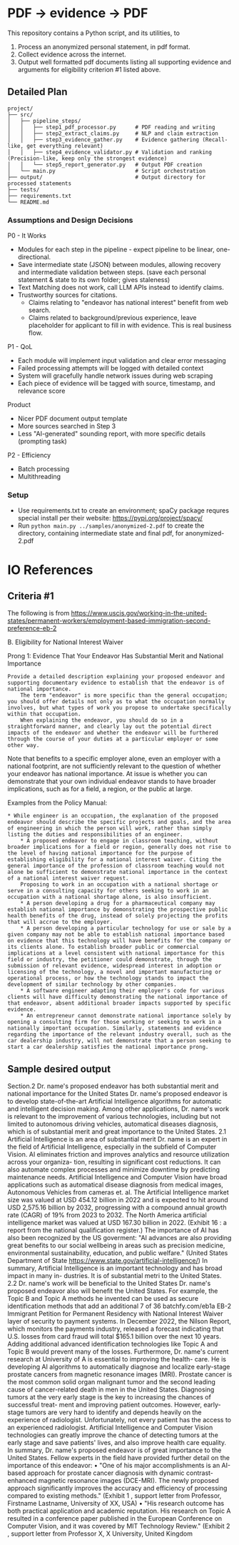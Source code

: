 # PDF -> evidence -> PDF
This repository contains a Python script, and its utilities, to 
1) Process an anonymized personal statement, in pdf format.
2) Collect evidence across the internet.
3) Output well formatted pdf documents listing all supporting evidence and arguments for eligibility criterion #1 listed above.

## Detailed Plan

```
project/
├── src/
│   ├── pipeline_steps/
│   │   ├── step1_pdf_processor.py      # PDF reading and writing
│   │   ├── step2_extract_claims.py     # NLP and claim extraction
│   │   ├── step3_evidence_gather.py    # Evidence gathering (Recall-like, get everything relevant)
│   │   ├── step4_evidence_validator.py # Validation and ranking (Precision-like, keep only the strongest evidence)
│   │   └── step5_report_generator.py   # Output PDF creation
│   └── main.py                         # Script orchestration
├── output/                             # Output directory for processed statements
├── tests/
├── requirements.txt
└── README.md
```

### Assumptions and Design Decisions
P0 - It Works
* Modules for each step in the pipeline - expect pipeline to be linear, one-directional.
* Save intermediate state (JSON) between modules, allowing recovery and intermediate validation between steps. (save each personal statement & state to its own folder; gives staleness)
* Text Matching does not work, call LLM APIs instead to identify claims.
* Trustworthy sources for citations.
    * Claims relating to "endeavor has national interest" benefit from web search.
    * Claims related to background/previous experience, leave placeholder for applicant to fill in with evidence. This is real business flow.

P1 - QoL
* Each module will implement input validation and clear error messaging
* Failed processing attempts will be logged with detailed context
* System will gracefully handle network issues during web scraping
* Each piece of evidence will be tagged with source, timestamp, and relevance score

Product
* Nicer PDF document output template
* More sources searched in Step 3
* Less "AI-generated" sounding report, with more specific details (prompting task)

P2 - Efficiency
* Batch processing
* Multithreading

### Setup
* Use requirements.txt to create an environment; spaCy package requres special install per their website: https://pypi.org/project/spacy/
* Run `python main.py ../samples/anonymized-2.pdf` to create the directory, containing intermediate state and final pdf, for anonymized-2.pdf

# IO References

## Criteria #1
The following is from https://www.uscis.gov/working-in-the-united-states/permanent-workers/employment-based-immigration-second-preference-eb-2

B. Eligibility for National Interest Waiver

Prong 1: Evidence That Your Endeavor Has Substantial Merit and National Importance

    Provide a detailed description explaining your proposed endeavor and supporting documentary evidence to establish that the endeavor is of national importance.
        The term "endeavor" is more specific than the general occupation; you should offer details not only as to what the occupation normally involves, but what types of work you propose to undertake specifically within that occupation.
        When explaining the endeavor, you should do so in a straightforward manner, and clearly lay out the potential direct impacts of the endeavor and whether the endeavor will be furthered through the course of your duties at a particular employer or some other way.

Note that benefits to a specific employer alone, even an employer with a national footprint, are not sufficiently relevant to the question of whether your endeavor has national importance. At issue is whether you can demonstrate that your own individual endeavor stands to have broader implications, such as for a field, a region, or the public at large.

Examples from the Policy Manual:

    * While engineer is an occupation, the explanation of the proposed endeavor should describe the specific projects and goals, and the area of engineering in which the person will work, rather than simply listing the duties and responsibilities of an engineer.
        * A proposed endeavor to engage in classroom teaching, without broader implications for a field or region, generally does not rise to the level of having national importance for the purpose of establishing eligibility for a national interest waiver. Citing the general importance of the profession of classroom teaching would not alone be sufficient to demonstrate national importance in the context of a national interest waiver request.
        Proposing to work in an occupation with a national shortage or serve in a consulting capacity for others seeking to work in an occupation with a national shortage alone, is also insufficient.
        * A person developing a drug for a pharmaceutical company may establish national importance by demonstrating the prospective public health benefits of the drug, instead of solely projecting the profits that will accrue to the employer.
        * A person developing a particular technology for use or sale by a given company may not be able to establish national importance based on evidence that this technology will have benefits for the company or its clients alone. To establish broader public or commercial implications at a level consistent with national importance for this field or industry, the petitioner could demonstrate, through the submission of relevant evidence, widespread interest in adoption or licensing of the technology, a novel and important manufacturing or operational process, or how the technology stands to impact the development of similar technology by other companies.
        * A software engineer adapting their employer's code for various clients will have difficulty demonstrating the national importance of that endeavor, absent additional broader impacts supported by specific evidence.
        * An entrepreneur cannot demonstrate national importance solely by opening a consulting firm for those working or seeking to work in a nationally important occupation. Similarly, statements and evidence regarding the importance of the relevant industry overall, such as the car dealership industry, will not demonstrate that a person seeking to start a car dealership satisfies the national importance prong.

## Sample desired output

Section.2 Dr. name's proposed endeavor has both substantial merit and national
importance for the United States
Dr. name's proposed endeavor is to develop state-of-the-art Artificial Intelligence algorithms for
automatic and intelligent decision making. Among other applications, Dr. name's work is relevant to
the improvement of various technologies, including but not limited to autonomous driving vehicles,
automatical diseases diagnosis, which is of substantial merit and great importance to the United
States.
2.1 Artificial Intelligence is an area of substantial merit
Dr. name is an expert in the field of Artificial Intelligence, especially in the subfield of Computer
Vision. AI eliminates friction and improves analytics and resource utilization across your organiza-
tion, resulting in significant cost reductions. It can also automate complex processes and minimize
downtime by predicting maintenance needs. Artificial Intelligence and Computer Vision have broad
applications such as automatical disease diagnosis from medical images, Autonomous Vehicles from
cameras et. al.
The Artificial Intelligence market size was valued at USD 454.12 billion in 2022 and is expected to
hit around USD 2,575.16 billion by 2032, progressing with a compound annual growth rate (CAGR)
of 19% from 2023 to 2032. The North America artificial intelligence market was valued at USD
167.30 billion in 2022. (Exhibit 16 : a report from the national qualification register.)
The importance of AI has also been recognized by the US goverment:
"AI advances are also providing great benefits to our social wellbeing in areas such as
precision medicine, environmental sustainability, education, and public welfare." (United
States Department of State https://www.state.gov/artificial-intelligence/)
In summary, Artificial Intelligence is an important technology and has broad impact in many in-
dustries. It is of substantial metri to the United States.
2.2 Dr. name's work will be beneficial to the United States
Dr. name's proposed endeavor also will benefit the United States. For example, the Topic B and
Topic A methods he invented can be used as secure identification methods that add an additional
7 of 36
batchfy.com/eb1a
EB-2 Immigrant Petition for Permanent Residency with National Interest Waiver
layer of security to payment systems. In December 2022, the Nilson Report, which monitors the
payments industry, released a forecast indicating that U.S. losses from card fraud will total $165.1
billion over the next 10 years. Adding additional advanced identification technologies like Topic A
and Topic B would prevent many of the losses.
Furthermore, Dr. name's current research at University of A is essential to improving the health-
care. He is developing AI algorithms to automatically diagnose and localize early-stage prostate
cancers from magnetic resonance images (MRI). Prostate cancer is the most common solid organ
malignant tumor and the second leading cause of cancer-related death in men in the United States.
Diagnosing tumors at the very early stage is the key to increasing the chances of successful treat-
ment and improving patient outcomes. However, early-stage tumors are very hard to identify and
depends heavily on the experience of radiologist. Unfortunately, not every patient has the access
to an experienced radiologist. Artificial Intelligence and Computer Vision technologies can greatly
improve the chance of detecting tumors at the early stage and save patients' lives, and also improve
health care equality. In summary, Dr. name's proposed endeavor is of great importance to the
United States. Fellow experts in the field have provided further detail on the importance of this
endeavor:
• "One of his major accomplishments is an AI-based approach for prostate cancer diagnosis
with dynamic contrast-enhanced magnetic resonance images (DCE-MRI). The newly proposed
approach significantly improves the accuracy and efficiency of processing compared to existing
methods." (Exhibit 1 , support letter from Professor, Firstname Lastname, University of XX,
USA)
• "His research outcome has both practical application and academic reputation. His research
on Topic A resulted in a conference paper published in the European Conference on Computer
Vision, and it was covered by MIT Technology Review." (Exhibit 2 , support letter from
Professor X, X University, United Kingdom
